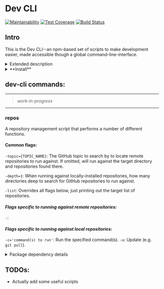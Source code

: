 # Dev CLI

[![Maintainability](https://api.codeclimate.com/v1/badges/84afc823b7f3426f7614/maintainability)](https://codeclimate.com/github/skye2k2/dev-cli/maintainability) [![Test Coverage](https://api.codeclimate.com/v1/badges/84afc823b7f3426f7614/test_coverage)](https://codeclimate.com/github/skye2k2/dev-cli/test_coverage) [![Build Status](https://travis-ci.com/skye2k2/dev-cli.svg?branch=master)](https://travis-ci.com/skye2k2/dev-cli)

## Intro

This is the Dev CLI--an npm-based set of scripts to make development easier, made accessible though a global command-line-interface.

<details>
<summary>Extended description</summary>

As an engineer responsible for the maintenance of > 50 disparate repositories, I need to be able to manage things quickly. Some tasks are easily repetitive, but time-consuming. Other tasks require multi-stage commands or various levels of data aggregation. This CLI is meant to ease that strain by automating the various bits and pieces.

</details>

<details>
<summary>**Install**</summary>

### Install with npm
Installing globally will give you access to the `dev` command in your terminal.
```bash
npm i -g skye2k2/dev-cli
```
### Install with Yarn (if desired)
If you haven't already installed `yarn`, do so as instructed here:

https://yarnpkg.com/en/docs/install

Then run:

```bash

yarn global add https://github.com/skye2k2/dev-cli.git

```

</details>

## dev-cli commands:

---

> _work-in-progress_

---

### repos

A repository management script that performs a number of different functions.

#### Common flags:

`-topic={TOPIC_NAME}`: The GitHub topic to search by to locate remote repositories to run against. If omitted, will run against the target directory and repositories found there.

`-depth=1`: When running against locally-installed repositories, how many directories deep to search for GitHub repositories to run against.

`-list`: Overrides all flags below, just printing out the target list of repositories.

#### _Flags specific to running against remote repositories:_

`-`:

#### _Flags specific to running against local repositories:_

`-c='command(s) to run'`: Run the specified command(s).
`-u`: Update (e.g. `git pull`).

<details>
<summary>Package dependency details</summary>

- boxen, got, inquirer, netrc, ora, semver-diff are required by checkIfOutdated, which determines if the installed version of dev-cli is outdated and manages the self-update process.

</details>

## TODOs:

- Actually add some useful scripts
